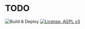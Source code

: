# TODO

![Build & Deploy](https://img.shields.io/github/workflow/status/adfernandes/covid19/Build%20%26%20Deploy/master?label=Build%20%26%20Deploy&logo=GitHub) [![License: AGPL v3](https://img.shields.io/github/license/adfernandes/covid19?color=informational&label=License&logo=Open%20Source%20Initiative)](https://www.gnu.org/licenses/agpl-3.0)
